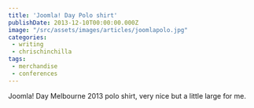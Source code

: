 ```yaml
---
title: 'Joomla! Day Polo shirt'
publishDate: 2013-12-10T00:00:00.000Z
image: "/src/assets/images/articles/joomlapolo.jpg"
categories:
 - writing
 - chrischinchilla
tags:
 - merchandise 
 - conferences
---
```


Joomla! Day Melbourne 2013 polo shirt, very nice but a little large for me.
